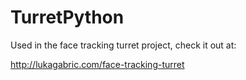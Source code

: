 TurretPython
============

Used in the face tracking turret project, check it out at:

http://lukagabric.com/face-tracking-turret
